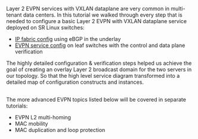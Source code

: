 <script type="text/javascript" src="https://cdn.jsdelivr.net/gh/hellt/drawio-js@main/embed2.js" async></script>
Layer 2 EVPN services with VXLAN dataplane are very common in multi-tenant data centers. In this tutorial we walked through every step that is needed to configure a basic Layer 2 EVPN with VXLAN dataplane service deployed on SR Linux switches:

* [IP fabric config](fabric.md) using eBGP in the underlay
* [EVPN service config](evpn.md) on leaf switches with the control and data plane verification

The highly detailed configuration & verification steps helped us achieve the goal of creating an overlay Layer 2 broadcast domain for the two servers in our topology. So that the high level service diagram transformed into a detailed map of configuration constructs and instances.

<div class="mxgraph" style="max-width:100%;border:1px solid transparent;margin:0 auto; display:block;" data-mxgraph="{&quot;page&quot;:9,&quot;zoom&quot;:4,&quot;highlight&quot;:&quot;#0000ff&quot;,&quot;nav&quot;:true,&quot;check-visible-state&quot;:true,&quot;resize&quot;:true,&quot;url&quot;:&quot;https://raw.githubusercontent.com/learn-srlinux/site/diagrams/quickstart.drawio&quot;}"></div>

The more advanced EVPN topics listed below will be covered in separate tutorials:

* EVPN L2 multi-homing
* MAC mobility
* MAC duplication and loop protection

